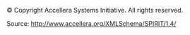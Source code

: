 © Copyright Accellera Systems Initiative. All rights reserved.

Source: http://www.accellera.org/XMLSchema/SPIRIT/1.4/
